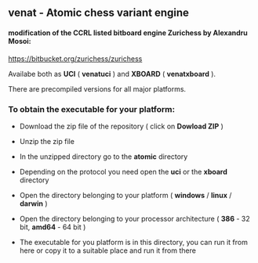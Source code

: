 venat - Atomic chess variant engine
----------------------------------------

#### modification of the CCRL listed bitboard engine Zurichess by Alexandru Mosoi:  
https://bitbucket.org/zurichess/zurichess

Availabe both as **UCI** ( **venatuci** ) and **XBOARD** ( **venatxboard** ).

There are precompiled versions for all major platforms.

### To obtain the executable for your platform:

  * Download the zip file of the repository ( click on **Dowload ZIP** )

  * Unzip the zip file

  * In the unzipped directory go to the **atomic** directory

  * Depending on the protocol you need open the **uci** or the **xboard** directory

  * Open the directory belonging to your platform ( **windows** / **linux** / **darwin** )

  * Open the directory belonging to your processor architecture ( **386** - 32 bit, **amd64** - 64 bit )

  * The executable for you platform is in this directory, you can run it from here or copy it to a suitable place and run it from there